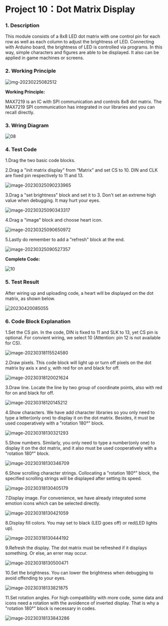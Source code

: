 # **Project 10：Dot Matrix Display**

### **1. Description**
This module consists of a 8x8 LED dot matrix with one control pin for each row as well as each column to adjust the brightness of LED.
Connecting with Arduino board, the brightness of LED is controlled via programs. In this way, simple characters and figures are able to be displayed. It also can be applied in game machines or screens.

### **2. Working Principle**

![img-20230225082512](media/img-20230225082512.png)

**Working Principle:** 

MAX7219 is an IC with SPI communication and controls 8x8 dot matrix. The MAX7219 SPI communication has integrated in our libraries and you can recall directly.

### **3. Wring Diagram**

![08](media/08.jpg)

### **4. Test Code**

1.Drag the two basic code blocks.

2.Drag a "init matrix display" from “Matrix” and set CS to 10. DIN and CLK are fixed pin respectively to 11 and 13.

![image-20230325090233965](media/image-20230325090233965.png)

3.Drag a "set brightness" block and set it to 3. Don't set an extreme high value when debugging. It may hurt your eyes. 

![image-20230325090343317](media/image-20230325090343317.png)

4.Drag a "image" block and choose heart icon.

![image-20230325090650972](media/image-20230325090650972.png)

5.Lastly do remember to add a "refresh" block at the end. 

![image-20230325090527357](media/image-20230325090527357.png)

**Complete Code:**

![10](media/10.png)

### **5. Test Result**

After wiring up and uploading code, a heart will be displayed on the dot matrix, as shown below.

![20230420085055](./media/20230420085055.png)

### **6. Code Block Explanation**

1.Set the CS pin. In the code, DIN is fixed to 11 and SLK to 13, yet CS pin is optional. For convient wiring, we select 10 (Attention: pin 12 is not available for CS).

![image-20230318115524580](media/image-20230318115524580.png)

2.Draw pixels. This code block will light up or turn off pixels on the dot matrix by axis x and y, with red for on and black for off. 

![image-20230318120021624](media/image-20230318120021624.png)

3.Draw line. Locate the line by two group of coordinate points, also with red for on and black for off. 

![image-20230318120145212](media/image-20230318120145212.png)

4.Show characters. We have add character libraries so you only need to type a letter(only one) to display it on the dot matrix. Besides, it must be used cooperatively with a "rotation 180°" block. 

![image-20230318130321293](media/image-20230318130321293.png)

5.Show numbers. Similarly, you only need to type a number(only one) to display it on the dot matrix, and it also must be used cooperatively with a "rotation 180°" block. 

![image-20230318130346709](media/image-20230318130346709.png)

6.Show scrolling character strings. Collocating a "rotation 180°" block, the specified scrolling strings will be displayed after setting its speed. 

![image-20230318130405179](media/image-20230318130405179.png)

7.Display image. For convenience, we have already integrated some emotion icons which can be selected directly. 

![image-20230318130421059](media/image-20230318130421059.png)

8.Display fill colors. You may set to black (LED goes off) or red(LED lights up).

![image-20230318130444192](media/image-20230318130444192.png)

9.Refresh the display. The dot matrix must be refreshed if it displays something. Or else, an errer may occur.

![image-20230318130500471](media/image-20230318130500471.png)

10.Set the brightness. You can lower the brightness when debugging to avoid offending to your eyes. 

![image-20230318133821875](media/image-20230318133821875.png)

11.Set rotation angles. For high compatibility with more code, some data and icons need a rotation with the avoidence of inverted display.  That is why a "rotation 180°" block is necessary in codes. 

![image-20230318133843286](media/image-20230318133843286.png)


